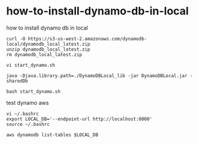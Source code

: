 # how-to-install-dynamo-db-in-local
how to install dynamo db in local

```
curl -O https://s3-us-west-2.amazonaws.com/dynamodb-local/dynamodb_local_latest.zip
unzip dynamodb_local_latest.zip
rm dynamodb_local_latest.zip
```

```
vi start_dynamo.sh
```

```
java -Djava.library.path=./DynamoDBLocal_lib -jar DynamoDBLocal.jar -sharedDb
```

```
bash start_dynamo.sh
```

test dynamo aws
```
vi ~/.bashrc
export LOCAL_DB='--endpoint-url http://localhost:8000'
source ~/.bashrc
```

```
aws dynamodb list-tables $LOCAL_DB
```
